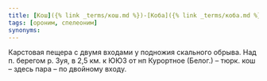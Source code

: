```yaml
---
title: [Кош]({% link _terms/кош.md %})-[Коба]({% link _terms/коба.md %})
tags: [ороним, спелеоним]
synonyms:
---
```


Карстовая пещера с двумя входами у подножия скального обрыва. Над п. берегом р.
Зуя, в 2,5 км. к ЮЮЗ от нп Курортное (Белог.) – тюрк. кош – здесь пара – по
двойному входу.
